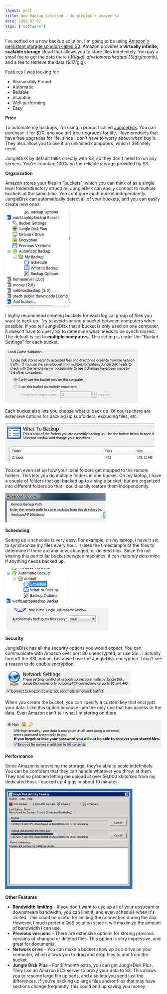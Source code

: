```yaml
---
layout: post
title: New Backup Solution - JungleDisk + Amazon S3
date: 2008-07-02
tags: ["software"]
---
```


I've settled on a new backup solution. I'm going to be using [Amazon's persistent storage solution called S3](http://www.amazon.com/gp/browse.html?node=16427261). Amazon provides a **virtually infinite, scalable storage** cloud that allows you to store files indefinitely. You pay a small fee to get the data there ($.10/gig), a fee to store the data ($.15/gig/month), and a fee to retrieve the data ($.17/gig).

Features I was looking for:

*   Reasonably Priced
*   Automatic
*   Reliable
*   Scalable
*   Well performing
*   Easy  

**Price**

To automate my backups, I'm using a product called [JungleDisk](http://www.jungledisk.com/). You can purchase it for $20, and you get free upgrades for life. I love products that have free upgrades for life, since I don't have to worry about _when_ buy it. They also allow you to use it on unlimited computers, which I definitely need.

JungleDisk by default talks directly with S3, so they don't need to run any servers. You're counting 100% on the reliable storage provided by S3.

**Organization**

Amazon stores your files in &quot;buckets&quot;, which you can think of as a single level folder/directory structure. JungleDisk can easily connect to multiple buckets at the same time. You configure each bucket independently. JungleDisk can automatically detect all of your buckets, and you can easily create new ones.

![image](image1.png) 

I highly recommend creating buckets for each logical group of files you want to back up. Try to avoid sharing a bucket between computers when possible. If you tell JungleDisk that a bucket is only used on one computer, it doesn't have to query S3 to determine what needs to be synchronized. The default is set to **multiple computers**. This setting is under the &quot;Bucket Settings&quot; for each bucket.

![image](image2.png) 

Each bucket also lets you choose what to back up. Of course there are extensive options for backing up subfolders, excluding files, etc.

![image](image3.png)

You can even set up how your local folders get mapped to the remote folders. This lets you do multiple folders in one bucket. On my laptop, I have a couple of folders that get backed up to a single bucket, but are organized into different folders so that I could easily restore them independently.

![image](image4.png)&#160; 

**Scheduling**

Setting up a schedule is very easy. For example, on my laptop, I have it set to synchronize my files every hour. It uses the timestamp's of the files to determine if there are any new, changed, or deleted files. Since I'm not sharing this particular bucket between machines, it can _instantly_ determine if anything needs backed up.

![image](image5.png) 

&#160;![image](image6.png) 

**Security**

JungleDisk has all the security options you would expect. You can communicate with Amazon over port 80 unencrypted, or use SSL. I actually turn off the SSL option, because I use the JungleDisk encryption. I don't see a reason to do double encryption.

![image](image7.png)

When you create the bucket, you can specify a custom key that encrypts your data. I like this option because I am the only one that has access to the data. Even Amazon can't tell what I'm storing on there.

![image](image8.png) 

**Performance**

Since Amazon is providing the storage, they're able to scale indefinitely. You can be confident that they can handle whatever you throw at them. They had no problem letting me upload at over 56,000 kbits/sec from my dedicated host. I backed up 4 gigs in about 10 minutes.

![Fast Upload](fast-upload.png) 

**Other Features**

*   **Bandwidth limiting** - If you don't want to use up all of your upstream or downstream bandwidth, you can limit it, and even schedule when it's limited. This could be useful for limiting the connection during the day. However, I much prefer a QoS solution since it will maximize the amount of bandwidth I can use.
*   **Previous versions** - There are extensive options for storing previous versions of changed or deleted files. This option is very impressive, and great for documents.
*   **Network drive** - You can make a bucket show up as a drive on your computer, which allows you to drag and drop files to and from the bucket.
*   **Jungle Disk Plus** - For $1/month extra, you can get JungleDisk Plus. They use an Amazon EC2 server to proxy your data to S3\. This allows you to resume large file uploads, and also lets you send just the differences. If you're backing up large files and/or files that may have sections change frequently, this could end up saving you money.